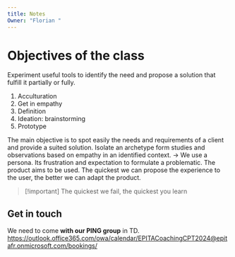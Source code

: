 ```yaml
---
title: Notes
Owner: "Florian "
---
```

# Objectives of the class
Experiment useful tools to identify the need and propose a solution that fulfill it partially or fully.
1. Acculturation
2. Get in empathy
3. Definition
4. Ideation: brainstorming
5. Prototype
  
The main objective is to spot easily the needs and requirements of a client and provide a suited solution.
Isolate an archetype form studies and observations based on empathy in an identified context.
→ We use a persona. Its frustration and expectation to formulate a problematic.
The product aims to be used. The quickest we can propose the experience to the user, the better we can adapt the product.

> [!important] The quickest we fail, the quickest you learn
## Get in touch
We need to come **with our PING group** in TD.
https://outlook.office365.com/owa/calendar/EPITACoachingCPT2024@epitafr.onmicrosoft.com/bookings/